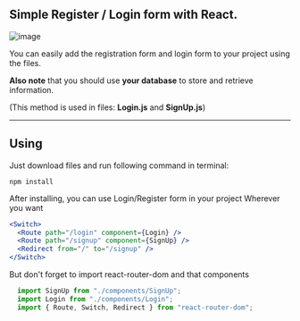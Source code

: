 ## Simple Register / Login form with React.

![image](https://user-images.githubusercontent.com/90097342/133791379-0eac94b7-2731-4d8d-b99e-c705939a4725.png)

You can easily add the registration form and login form to your project using the files.

**Also note** that you should use **your database** to store and retrieve information.

(This method is used in files: **Login.js** and **SignUp.js**)


----------------------------

## Using

Just download files and run following command in terminal:

```
npm install
``` 

After installing, you can use Login/Register form in your project Wherever you want

```jsx
<Switch>
  <Route path="/login" component={Login} />
  <Route path="/signup" component={SignUp} />
  <Redirect from="/" to="/signup" />
</Switch>
```
But don't forget to import react-router-dom and that components

```jsx
  import SignUp from "./components/SignUp";
  import Login from "./components/Login";
  import { Route, Switch, Redirect } from "react-router-dom";
```


